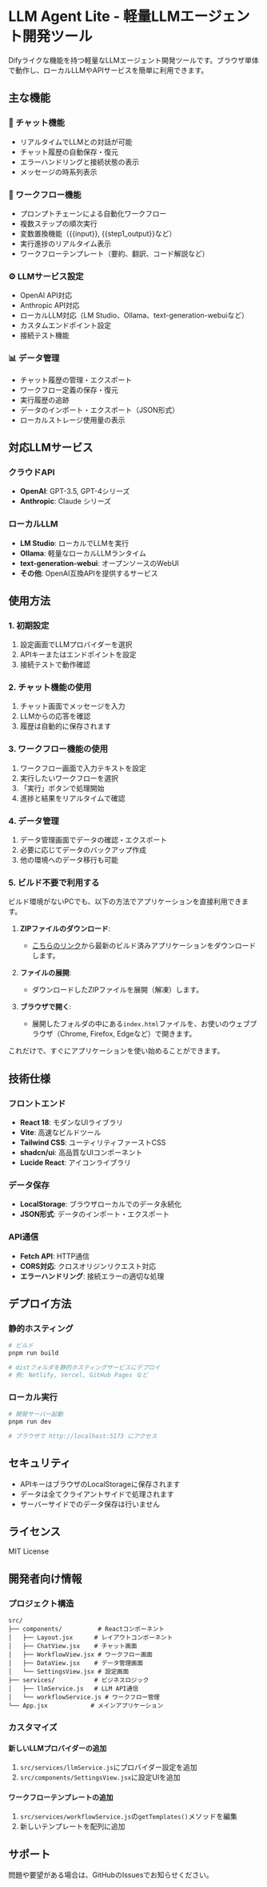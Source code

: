 # LLM Agent Lite - 軽量LLMエージェント開発ツール

Difyライクな機能を持つ軽量なLLMエージェント開発ツールです。ブラウザ単体で動作し、ローカルLLMやAPIサービスを簡単に利用できます。

## 主な機能

### 🤖 チャット機能
- リアルタイムでLLMとの対話が可能
- チャット履歴の自動保存・復元
- エラーハンドリングと接続状態の表示
- メッセージの時系列表示

### 🔄 ワークフロー機能
- プロンプトチェーンによる自動化ワークフロー
- 複数ステップの順次実行
- 変数置換機能（{{input}}, {{step1_output}}など）
- 実行進捗のリアルタイム表示
- ワークフローテンプレート（要約、翻訳、コード解説など）

### ⚙️ LLMサービス設定
- OpenAI API対応
- Anthropic API対応
- ローカルLLM対応（LM Studio、Ollama、text-generation-webuiなど）
- カスタムエンドポイント設定
- 接続テスト機能

### 📊 データ管理
- チャット履歴の管理・エクスポート
- ワークフロー定義の保存・復元
- 実行履歴の追跡
- データのインポート・エクスポート（JSON形式）
- ローカルストレージ使用量の表示

## 対応LLMサービス

### クラウドAPI
- **OpenAI**: GPT-3.5, GPT-4シリーズ
- **Anthropic**: Claude シリーズ

### ローカルLLM
- **LM Studio**: ローカルでLLMを実行
- **Ollama**: 軽量なローカルLLMランタイム
- **text-generation-webui**: オープンソースのWebUI
- **その他**: OpenAI互換APIを提供するサービス

## 使用方法

### 1. 初期設定
1. 設定画面でLLMプロバイダーを選択
2. APIキーまたはエンドポイントを設定
3. 接続テストで動作確認

### 2. チャット機能の使用
1. チャット画面でメッセージを入力
2. LLMからの応答を確認
3. 履歴は自動的に保存されます

### 3. ワークフロー機能の使用
1. ワークフロー画面で入力テキストを設定
2. 実行したいワークフローを選択
3. 「実行」ボタンで処理開始
4. 進捗と結果をリアルタイムで確認

### 4. データ管理
1. データ管理画面でデータの確認・エクスポート
2. 必要に応じてデータのバックアップ作成
3. 他の環境へのデータ移行も可能

### 5. ビルド不要で利用する
ビルド環境がないPCでも、以下の方法でアプリケーションを直接利用できます。

1. **ZIPファイルのダウンロード**:
   - [こちらのリンク](https://github.com/hama-jp/llm-agent-lite/archive/refs/heads/gh-pages.zip)から最新のビルド済みアプリケーションをダウンロードします。

2. **ファイルの展開**:
   - ダウンロードしたZIPファイルを展開（解凍）します。

3. **ブラウザで開く**:
   - 展開したフォルダの中にある`index.html`ファイルを、お使いのウェブブラウザ（Chrome, Firefox, Edgeなど）で開きます。

これだけで、すぐにアプリケーションを使い始めることができます。

## 技術仕様

### フロントエンド
- **React 18**: モダンなUIライブラリ
- **Vite**: 高速なビルドツール
- **Tailwind CSS**: ユーティリティファーストCSS
- **shadcn/ui**: 高品質なUIコンポーネント
- **Lucide React**: アイコンライブラリ

### データ保存
- **LocalStorage**: ブラウザローカルでのデータ永続化
- **JSON形式**: データのインポート・エクスポート

### API通信
- **Fetch API**: HTTP通信
- **CORS対応**: クロスオリジンリクエスト対応
- **エラーハンドリング**: 接続エラーの適切な処理

## デプロイ方法

### 静的ホスティング
```bash
# ビルド
pnpm run build

# distフォルダを静的ホスティングサービスにデプロイ
# 例: Netlify, Vercel, GitHub Pages など
```

### ローカル実行
```bash
# 開発サーバー起動
pnpm run dev

# ブラウザで http://localhost:5173 にアクセス
```

## セキュリティ

- APIキーはブラウザのLocalStorageに保存されます
- データは全てクライアントサイドで処理されます
- サーバーサイドでのデータ保存は行いません

## ライセンス

MIT License

## 開発者向け情報

### プロジェクト構造
```
src/
├── components/          # Reactコンポーネント
│   ├── Layout.jsx      # レイアウトコンポーネント
│   ├── ChatView.jsx    # チャット画面
│   ├── WorkflowView.jsx # ワークフロー画面
│   ├── DataView.jsx    # データ管理画面
│   └── SettingsView.jsx # 設定画面
├── services/           # ビジネスロジック
│   ├── llmService.js   # LLM API通信
│   └── workflowService.js # ワークフロー管理
└── App.jsx            # メインアプリケーション
```

### カスタマイズ

#### 新しいLLMプロバイダーの追加
1. `src/services/llmService.js`にプロバイダー設定を追加
2. `src/components/SettingsView.jsx`に設定UIを追加

#### ワークフローテンプレートの追加
1. `src/services/workflowService.js`の`getTemplates()`メソッドを編集
2. 新しいテンプレートを配列に追加

## サポート

問題や要望がある場合は、GitHubのIssuesでお知らせください。

